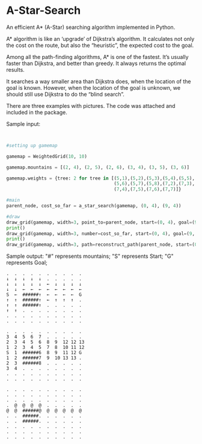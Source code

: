 # A-Star-Search
An efficient A* (A-Star) searching algorithm implemented in Python.

A* algorithm is like an ‘upgrade’ of Dijkstra’s algorithm. It calculates not only the cost on the route, but also the “heuristic”, the expected cost to the goal.

Among all the path-finding algorithms, A* is one of the fastest. It’s usually faster than Dijkstra, and better than greedy. It always returns the optimal results.

It searches a way smaller area than Dijkstra does, when the location of the goal is known. However, when the location of the goal is unknown, we should still use Dijkstra to do the “blind search”.

There are three examples with pictures. The code was attached and included in the package.

Sample input:

```python


#setting up gamemap

gamemap = WeightedGrid(10, 10)

gamemap.mountains = [(2, 4), (2, 5), (2, 6), (3, 4), (3, 5), (3, 6)]

gamemap.weights = {tree: 2 for tree in [(5,1),(5,2),(5,3),(5,4),(5,5),
                                        (5,6),(5,7),(5,8),(7,2),(7,3),
                                        (7,4),(7,5),(7,6),(7,7)]}

#main
parent_node, cost_so_far = a_star_search(gamemap, (0, 4), (9, 4))

#draw
draw_grid(gamemap, width=3, point_to=parent_node, start=(0, 4), goal=(9, 4))
print()
draw_grid(gamemap, width=3, number=cost_so_far, start=(0, 4), goal=(9, 4))
print()
draw_grid(gamemap, width=3, path=reconstruct_path(parent_node, start=(0, 4), goal=(9, 4)))

```
Sample output:
"#" represents mountains;
"S" represents Start;
"G" represents Goal;
```
.  .  .  .  .  .  .  .  .  .  
↓  ↓  ↓  ↓  ↓  .  .  .  .  .  
↓  ↓  ↓  ↓  ↓  ←  ↓  ↓  ↓  ↓  
↓  ↓  ←  ←  ←  ←  ←  ←  ←  ←  
S  ←  ######↑  ←  ←  ←  ←  G  
↑  ↑  ######↑  ←  ↑  ↑  ↑  .  
↑  ↑  ######↑  .  .  .  .  .  
↑  ↑  .  .  .  .  .  .  .  .  
.  .  .  .  .  .  .  .  .  .  
.  .  .  .  .  .  .  .  .  .  

.  .  .  .  .  .  .  .  .  .  
3  4  5  6  7  .  .  .  .  .  
2  3  4  5  6  8  9  12 12 13 
1  2  3  4  5  7  8  10 11 12 
S  1  ######6  8  9  11 12 G  
1  2  ######7  9  10 13 13 .  
2  3  ######8  .  .  .  .  .  
3  4  .  .  .  .  .  .  .  .  
.  .  .  .  .  .  .  .  .  .  
.  .  .  .  .  .  .  .  .  .  

.  .  .  .  .  .  .  .  .  .  
.  .  .  .  .  .  .  .  .  .  
.  .  .  .  .  .  .  .  .  .  
.  @  @  @  @  .  .  .  .  .  
@  @  ######@  @  @  @  @  @  
.  .  ######.  .  .  .  .  .  
.  .  ######.  .  .  .  .  .  
.  .  .  .  .  .  .  .  .  .  
.  .  .  .  .  .  .  .  .  .  
.  .  .  .  .  .  .  .  .  . 
```
